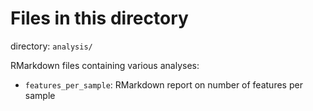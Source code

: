 # Files in this directory

directory: `analysis/`

RMarkdown files containing various analyses:

- `features_per_sample`: RMarkdown report on number of features per sample

